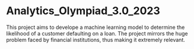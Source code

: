 # Analytics_Olympiad_3.0_2023
This project aims to develope a machine learning model to determine the likelihood of a customer defaulting on a loan. The project mirrors the huge problem faced by financial institutions, thus making it extremely relevant.

